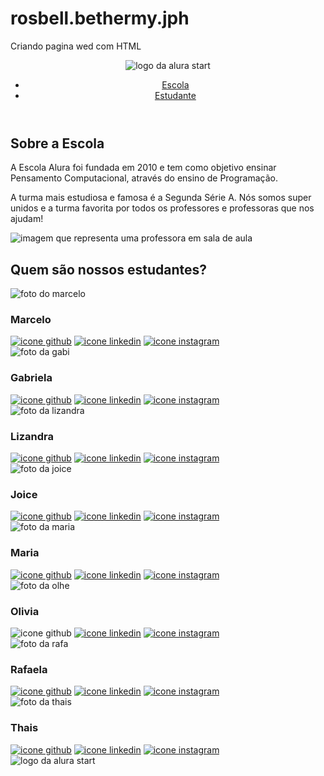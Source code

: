 # rosbell.bethermy.jph
Criando pagina wed com HTML

<!DOCTYPE html>
<html lang="en">

<head>
    <meta charset="UTF-8">
    <meta http-equiv="X-UA-Compatible" content="IE=edge">
    <meta name="viewport" content="width=device-width, initial-scale=1.0">
    <title>Equipe Alura Start</title>
    <link rel="stylesheet" href="style.css">
    <link rel="preconnect" href="https://fonts.googleapis.com">
    <link rel="preconnect" href="https://fonts.gstatic.com" crossorigin>
    <link href="https://fonts.googleapis.com/css2?family=Poppins&display=swap" rel="stylesheet">
</head>

<body>
    <header class="cabecalho">
        <img class="cabecalho-imagem" src="alurastart logo.png" alt="logo da alura start">
        <ul class="cabecalho-lista">
            <li class="cabecalho-lista-item"><a href="#escola">Escola</a></li>
            <li class="cabecalho-lista-item"><a href="#estudante">Estudante</a></li>
        </ul>
    </header>
    <section id="escola">
        <div class="escola-div-conteudo">
            <h2 class="escola-titulo">Sobre a Escola</h2>
            <p class="escola-texto-um">A Escola Alura foi fundada em 2010 e tem como objetivo ensinar Pensamento
                Computacional, através do ensino de Programação.</p>
            <p class="escola-texto-dois">A turma mais estudiosa e famosa é a Segunda Série A. Nós somos super unidos e a
                turma favorita por todos os professores e professoras que nos ajudam!</p>
        </div>
        <img class="escola-imagem" src="Formula-bro.png" alt="imagem que representa uma professora em sala de aula">
    </section>
    <section id="estudante">
        <h2 class="estudante-titulo">Quem são nossos estudantes?</h2>
        <div class="estudante-todos">
            <span></span>
            <div class="estudante-div">
                <img class="estudante-imagem" src="Marcelo.jpeg" alt="foto do marcelo">
                <h3 class="estudante-nome">Marcelo</h3>
                <a href="https://github.com/marcelopaludetto"><img class="estudante-icone" src="github.png"
                        alt="icone github"></a>
                <a href="https://linkedin.com/marcelopaludetto"><img class="estudante-icone" src="linkedin.png"
                        alt="icone linkedin"></a>
                <a href="https://instagram.com/marcelopaludetto"><img class="estudante-icone" src="instagram.png"
                        alt="icone instagram"></a>
            </div>
            <div class="estudante-div">
                <img class="estudante-imagem" src="Gabi.jpg" alt="foto da gabi">
                <h3 class="estudante-nome">Gabriela</h3>
                <a href="https://github.com/GabrielaM-L"><img class="estudante-icone" src="github.png"
                        alt="icone github"></a>
                <a href="https://www.linkedin.com/in/gabriela-marcomini-de-lima/"><img class="estudante-icone"
                        src="linkedin.png" alt="icone linkedin"></a>
                <a href="https://www.instagram.com/gabriela_marcomini/"><img class="estudante-icone" src="instagram.png"
                        alt="icone instagram"></a>
            </div>
            <div class="estudante-div">
                <img class="estudante-imagem" src="Liz.jpg" alt="foto da lizandra">
                <h3 class="estudante-nome">Lizandra</h3>
                <a href="https://github.com/LizandraDuarte40"><img class="estudante-icone" src="github.png"
                        alt="icone github"></a>
                <a href="https://www.linkedin.com/in/lizandrarlm-duarte/"><img class="estudante-icone"
                        src="linkedin.png" alt="icone linkedin"></a>
                <a href="https://www.instagram.com/lizandrarlm"><img class="estudante-icone" src="instagram.png"
                        alt="icone instagram"></a>
            </div>
            <span></span>
            <span></span>
            <div class="estudante-div">
                <img class="estudante-imagem" src="Joice.jpg" alt="foto da joice">
                <h3 class="estudante-nome">Joice</h3>
                <a href="https://github.com/JoiceAlura"><img class="estudante-icone" src="github.png"
                        alt="icone github"></a>
                <a href="https://www.linkedin.com/in/joicebarbaresco/"><img class="estudante-icone" src="linkedin.png"
                        alt="icone linkedin"></a>
                <a href="https://www.instagram.com/joicebarbaresco/"><img class="estudante-icone" src="instagram.png"
                        alt="icone instagram"></a>
            </div>
            <div class="estudante-div">
                <img class="estudante-imagem" src="Maria.jpg" alt="foto da maria">
                <h3 class="estudante-nome">Maria</h3>
                <a href="https://github.com/MagePSR"><img class="estudante-icone" src="github.png"
                        alt="icone github"></a>
                <a href="https://www.linkedin.com/in/mariageovanna"><img class="estudante-icone" src="linkedin.png"
                        alt="icone linkedin"></a>
                <a href="https://www.instagram.com/magpsr/"><img class="estudante-icone" src="instagram.png"
                        alt="icone instagram"></a>
            </div>
            <div class="estudante-div">
                <img class="estudante-imagem" src="Olivia.jpg" alt="foto da olhe">
                <h3 class="estudante-nome">Olivia</h3>
                <img class="estudante-icone" src="github.png" alt="icone github">
                <a href="https://www.linkedin.com/in/olhe/"><img class="estudante-icone" src="linkedin.png"
                        alt="icone linkedin"></a>
                <a href="https://github.com/olhe12"><img class="estudante-icone" src="instagram.png"
                        alt="icone instagram"></a>
            </div>
            <span></span>
            <span></span>
            <div class="estudante-div">
                <img class="estudante-imagem" src="Rafa.jpg" alt="foto da rafa">
                <h3 class="estudante-nome">Rafaela</h3>
                <a href="https://github.com/rafaelamunhoz12"><img class="estudante-icone" src="github.png"
                        alt="icone github"></a>
                <a href="http://linkedin.com/in/rafaela-felix-munhoz-oliveira-02160a10a"><img class="estudante-icone"
                        src="linkedin.png" alt="icone linkedin"></a>
                <a href="https://www.instagram.com/rafafmo/"><img class="estudante-icone" src="instagram.png"
                        alt="icone instagram"></a>
            </div>
            <div class="estudante-div">
                <img class="estudante-imagem" src="Thais.jpg" alt="foto da thais">
                <h3 class="estudante-nome">Thais</h3>
                <a href="https://github.com/Thaispianucci"><img class="estudante-icone" src="github.png"
                        alt="icone github"></a>
                <a href="https://www.linkedin.com/in/thais-pianucci-benedicto-54a9a416/"><img class="estudante-icone"
                        src="linkedin.png" alt="icone linkedin"></a>
                <a href="https://www.instagram.com/thaispianucci/"><img class="estudante-icone" src="instagram.png"
                        alt="icone instagram"></a>
            </div>
        </div>
    </section>
    <footer class="rodape">
        <img class="rodape-imagem" src="alurastart logo.png" alt="logo da alura start">
    </footer>
</body>

</html>
